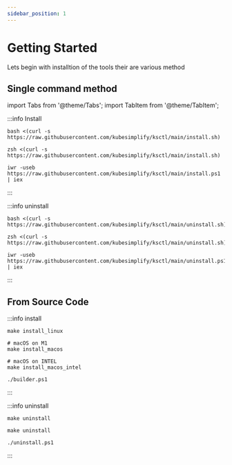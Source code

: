 ```yaml
---
sidebar_position: 1
---
```



# Getting Started

Lets begin with installtion of the tools
their are various method

## Single command method
import Tabs from '@theme/Tabs';
import TabItem from '@theme/TabItem';

:::info Install
<Tabs groupId="install-platform" queryString>
  <TabItem value="Linux" label="Linux" default>

    bash <(curl -s https://raw.githubusercontent.com/kubesimplify/ksctl/main/install.sh)

  </TabItem>
  <TabItem value="MacOS" label="MacOS">

    zsh <(curl -s https://raw.githubusercontent.com/kubesimplify/ksctl/main/install.sh)

  </TabItem>
  <TabItem value="Windows" label="Windows">

    iwr -useb https://raw.githubusercontent.com/kubesimplify/ksctl/main/install.ps1 | iex

  </TabItem>
</Tabs>
:::

:::info uninstall
<Tabs groupId="uninstall-platform" queryString>
  <TabItem value="Linux" label="Linux" default>

    bash <(curl -s https://raw.githubusercontent.com/kubesimplify/ksctl/main/uninstall.sh)

  </TabItem>
  <TabItem value="MacOS" label="MacOS">

    zsh <(curl -s https://raw.githubusercontent.com/kubesimplify/ksctl/main/uninstall.sh)

  </TabItem>
  <TabItem value="Windows" label="Windows">

    iwr -useb https://raw.githubusercontent.com/kubesimplify/ksctl/main/uninstall.ps1 | iex

  </TabItem>
</Tabs>
:::


## From Source Code


:::info install
<Tabs groupId="install-platform-src" queryString>
  <TabItem value="Linux" label="Linux" default>

    make install_linux

  </TabItem>
  <TabItem value="MacOS" label="MacOS">

    # macOS on M1
    make install_macos

    # macOS on INTEL
    make install_macos_intel

  </TabItem>
  <TabItem value="Windows" label="Windows">

    ./builder.ps1

  </TabItem>
</Tabs>
:::

:::info uninstall
<Tabs groupId="uninstall-platform-src" queryString>
  <TabItem value="Linux" label="Linux" default>

    make uninstall

  </TabItem>
  <TabItem value="MacOS" label="MacOS">

    make uninstall

  </TabItem>
  <TabItem value="Windows" label="Windows">

    ./uninstall.ps1

  </TabItem>
</Tabs>
:::

